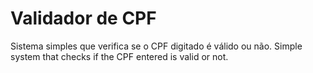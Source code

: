 # Validador de CPF

Sistema simples que verifica se o CPF digitado é válido ou não.
Simple system that checks if the CPF entered is valid or not.
